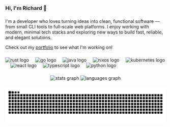 ### Hi, I'm Richard 👋

###

I'm a developer who loves turning ideas into clean, functional software — from small CLI tools to full-scale web platforms. I enjoy working with modern, minimal tech stacks and exploring new ways to build fast, reliable, and elegant solutions.

Check out my [portfolio](https://dotkohlen.com) to see what I'm working on!

###

<div align="left">
  <img src="https://cdn.jsdelivr.net/gh/devicons/devicon/icons/rust/rust-original.svg" height="30" alt="rust logo"  />
  <img width="12" />
  <img src="https://cdn.jsdelivr.net/gh/devicons/devicon/icons/go/go-original.svg" height="30" alt="go logo"  />
  <img width="12" />
  <img src="https://cdn.jsdelivr.net/gh/devicons/devicon/icons/java/java-original.svg" height="30" alt="java logo"  />
  <img width="12" />
  <img src="https://cdn.jsdelivr.net/gh/devicons/devicon/icons/nixos/nixos-original.svg" height="30" alt="nixos logo"  />
  <img width="12" />
  <img src="https://cdn.jsdelivr.net/gh/devicons/devicon/icons/kubernetes/kubernetes-plain.svg" height="30" alt="kubernetes logo"  />
  <img width="12" />
  <img src="https://cdn.jsdelivr.net/gh/devicons/devicon/icons/react/react-original.svg" height="30" alt="react logo"  />
  <img width="12" />
  <img src="https://cdn.jsdelivr.net/gh/devicons/devicon/icons/typescript/typescript-original.svg" height="30" alt="typescript logo"  />
  <img width="12" />
  <img src="https://cdn.jsdelivr.net/gh/devicons/devicon/icons/python/python-original.svg" height="30" alt="python logo"  />
</div>

###

<div align="center">
  <img height="200" alt="stats graph" src="https://github-readme-stats.vercel.app/api?username=rajx88&hide_title=false&hide_rank=false&show_icons=true&include_all_commits=false&count_private=true&theme=neon&locale=en&hide_border=false&order=1&show=pr_merged&hide=contribs&rank_icon=github"/>
  <img height="200" alt="languages graph" src="https://github-readme-stats.vercel.app/api/top-langs?username=rajx88&locale=en&hide_title=false&layout=compact&card_width=320&langs_count=10&theme=neon&hide_border=false&order=2"   />
</div>

###

<img src="https://raw.githubusercontent.com/rajx88/rajx88/output/snake.svg" alt="Snake animation" />

###
